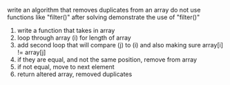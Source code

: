 write an algorithm that removes duplicates from an array
do not use functions like "filter()"
after solving demonstrate the use of "filter()"

1. write a function that takes in array
2. loop through array (i) for length of array
3. add second loop that will compare (j) to (i) and also making sure array[i] != array[j]
4. if they are equal, and not the same position, remove from array
5. if not equal, move to next element
6. return altered array, removed duplicates

